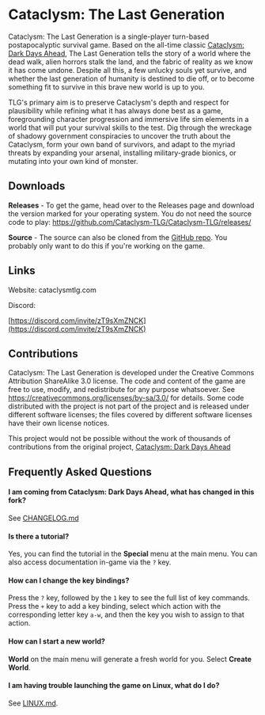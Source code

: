# Cataclysm: The Last Generation

Cataclysm: The Last Generation is a single-player turn-based postapocalyptic survival game. Based on the all-time classic [Cataclysm: Dark Days Ahead](https://cataclysmdda.org), The Last Generation tells the story of a world where the dead walk, alien horrors stalk the land, and the fabric of reality as we know it has come undone. Despite all this, a few unlucky souls yet survive, and whether the last generation of humanity is destined to die off, or to become something fit to survive in this brave new world is up to you.

TLG's primary aim is to preserve Cataclysm's depth and respect for plausibility while refining what it has always done best as a game, foregrounding character progression and immersive life sim elements in a world that will put your survival skills to the test. Dig through the wreckage of shadowy government conspiracies to uncover the truth about the Cataclysm, form your own band of survivors, and adapt to the myriad threats by expanding your arsenal, installing military-grade bionics, or mutating into your own kind of monster.

## Downloads

**Releases** - To get the game, head over to the Releases page and download the version marked for your operating system. You do not need the source code to play: https://github.com/Cataclysm-TLG/Cataclysm-TLG/releases/

**Source** - The source can also be cloned from the [GitHub repo](https://github.com/Cataclysm-TLG/Cataclysm-TLG/). You probably only want to do this if you're working on the game.

## Links

Website: cataclysmtlg.com

Discord: 

[https://discord.com/invite/zT9sXmZNCK](https://discord.com/invite/zT9sXmZNCK)

## Contributions

Cataclysm: The Last Generation is developed under the Creative Commons Attribution ShareAlike 3.0 license. The code and content of the game are free to use, modify, and redistribute for any purpose whatsoever. See https://creativecommons.org/licenses/by-sa/3.0/ for details.
Some code distributed with the project is not part of the project and is released under different software licenses; the files covered by different software licenses have their own license notices.

This project would not be possible without the work of thousands of contributions from the original project, [Cataclysm: Dark Days Ahead](https://github.com/CleverRaven/Cataclysm-DDA)

## Frequently Asked Questions

#### I am coming from Cataclysm: Dark Days Ahead, what has changed in this fork?

See [CHANGELOG.md](doc/CHANGELOG.md)

#### Is there a tutorial?

Yes, you can find the tutorial in the **Special** menu at the main menu. You can also access documentation in-game via the `?` key.

#### How can I change the key bindings?

Press the `?` key, followed by the `1` key to see the full list of key commands. Press the `+` key to add a key binding, select which action with the corresponding letter key `a-w`, and then the key you wish to assign to that action.

#### How can I start a new world?

**World** on the main menu will generate a fresh world for you. Select **Create World**.

#### I am having trouble launching the game on Linux, what do I do?

See [LINUX.md](doc/LINUX.md).
